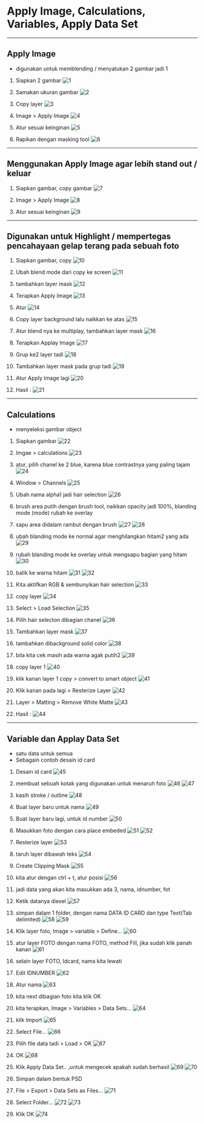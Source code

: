 # Apply Image, Calculations, Variables, Apply Data Set

---

## Apply Image

- digunakan untuk memblending / menyatukan 2 gambar jadi 1

1. Siapkan 2 gambar
![1](../assets/img/16/img1.webp)

2. Samakan ukuran gambar
![2](../assets/img/16/img2.webp)

3. Copy layer
![3](../assets/img/16/img3.webp)

4. Image > Apply Image
![4](../assets/img/16/img4.webp)

5. Atur sesuai keinginan
![5](../assets/img/16/img5.webp)

6. Rapikan dengan masking tool
![6](../assets/img/16/img6.webp)

---

## Menggunakan Apply Image agar lebih stand out / keluar

1. Siapkan gambar, copy gambar
![7](../assets/img/16/img7.webp)

2. Image > Apply Image
![8](../assets/img/16/img8.webp)

3. Atur sesuai keinginan
![9](../assets/img/16/img9.webp)

---

## Digunakan untuk Highlight / mempertegas pencahayaan gelap terang pada sebuah foto

1. Siapkan gambar, copy
![10](../assets/img/16/img10.webp)

2. Ubah blend mode dari copy ke screen
![11](../assets/img/16/img11.webp)

3. tambahkan layer mask
![12](../assets/img/16/img12.webp)

4. Terapkan Apply Image
![13](../assets/img/16/img13.webp)

5. Atur
![14](../assets/img/16/img14.webp)

6. Copy layer background lalu naikkan ke atas
![15](../assets/img/16/img15.webp)

7. Atur blend nya ke multiplay, tambahkan layer mask
![16](../assets/img/16/img16.webp)

8. Terapkan Applay Image
![17](../assets/img/16/img17.webp)

9. Grup ke2 layer tadi
![18](../assets/img/16/img18.webp)

10. Tambahkan layer mask pada grup tadi
![19](../assets/img/16/img19.webp)

11. Atur Apply Image lagi
![20](../assets/img/16/img20.webp)

12. Hasil :
![21](../assets/img/16/img21.webp)

---

## Calculations

- menyeleksi gambar object

1. Siapkan gambar
![22](../assets/img/16/img22.webp)

2. Imgae > calculations
![23](../assets/img/16/img23.webp)

3. atur, pilih chanel ke 2 blue, karena blue contrastnya yang paling tajam
![24](../assets/img/16/img24.webp)

4. Window > Channels
![25](../assets/img/16/img25.webp)

5. Ubah nama alpha1 jadi hair selection
![26](../assets/img/16/img26.webp)

6. brush area putih dengan brush tool, naikkan opacity jadi 100%, blanding mode (mode) rubah ke overlay
7. sapu area didalam rambut dengan brush
![27](../assets/img/16/img27.webp)
![28](../assets/img/16/img28.webp)

8. ubah blanding mode ke normal agar menghilangkan hitam2 yang ada
![29](../assets/img/16/img29.webp)

9. rubah blanding mode ke overlay untuk mengsapu bagian yang hitam
![30](../assets/img/16/img30.webp)

10. balik ke warna hitam
![31](../assets/img/16/img31.webp)
![32](../assets/img/16/img32.webp)

11. Kita aktifkan RGB & sembunyikan hair selection
![33](../assets/img/16/img33.webp)

12. copy layer
![34](../assets/img/16/img34.webp)

13. Select > Load Selection
![35](../assets/img/16/img35.webp)

14. Pilih hair selecton dibagian chanel
![36](../assets/img/16/img36.webp)

15. Tambahkan layer mask
![37](../assets/img/16/img37.webp)

16. tambahkan dibackground solid color
![38](../assets/img/16/img38.webp)

17. bila kita cek masih ada warna agak putih2
![39](../assets/img/16/img39.webp)

18. copy layer 1
![40](../assets/img/16/img40.webp)

19. klik kanan layer 1 copy > convert to smart object
![41](../assets/img/16/img41.webp)

20. Klik kanan pada lagi > Resterize Layer
![42](../assets/img/16/img42.webp)

21. Layer > Matting > Remove White Matte
![43](../assets/img/16/img43.webp)

22. Hasil :
![44](../assets/img/16/img44.webp)

---

## Variable dan Applay Data Set

- satu data untuk semua
- Sebagain contoh desain id card

1. Desain id card
![45](../assets/img/16/img45.webp)

2. membuat sebuah kotak yang digunakan untuk menaruh foto
![46](../assets/img/16/img46.webp)
![47](../assets/img/16/img47.webp)

3. kasih stroke / outline
![48](../assets/img/16/img48.webp)

4. Buat layer baru untuk nama
![49](../assets/img/16/img49.webp)

5. Buat layer baru lagi, untuk id number
![50](../assets/img/16/img50.webp)

6. Masukkan foto dengan cara place embeded
![51](../assets/img/16/img51.webp)
![52](../assets/img/16/img52.webp)

7. Resterize layer
![53](../assets/img/16/img53.webp)

8. taruh layer dibawah teks
![54](../assets/img/16/img54.webp)

9. Create Clipping Mask
![55](../assets/img/16/img55.webp)

10. kita atur dengan ctrl + t, atur posisi
![56](../assets/img/16/img56.webp)

11. jadi data yang akan kita masukkan ada 3, nama, idnumber, fot
12. Ketik datanya diexel
![57](../assets/img/16/img57.webp)

13. simpan dalam 1 folder, dengan nama DATA ID CARD dan type Text(Tab delimited)
![58](../assets/img/16/img58.webp)
![59](../assets/img/16/img59.webp)

14. Klik layer foto, Image > variable > Define...
![60](../assets/img/16/img60.webp)

15. atur layer FOTO dengan nama FOTO, method Fill, jika sudah klik panah kanan
![61](../assets/img/16/img61.webp)

16. selain layer FOTO, Idcard, nama kita lewati
17. Edit IDNUMBER
![62](../assets/img/16/img62.webp)

18. Atur nama
![63](../assets/img/16/img63.webp)

19. kita next dibagian foto kita klik OK
20. kita terapkan, Image > Variables > Data Sets...
![64](../assets/img/16/img64.webp)

21. klik Import
![65](../assets/img/16/img65.webp)

22. Select File...
![66](../assets/img/16/img66.webp)

23. Pilih file data tadi > Load > OK
![67](../assets/img/16/img67.webp)

24. OK
![68](../assets/img/16/img68.webp)

25. Klik Apply Data Set.. ,untuk mengecek apakah sudah berhasil
![69](../assets/img/16/img69.webp)
![70](../assets/img/16/img70.webp)

26. Simpan dalam bentuk PSD
27. File > Export > Data Sets as Files...
![71](../assets/img/16/img71.webp)

28. Select Folder...
![72](../assets/img/16/img72.webp)
![73](../assets/img/16/img73.webp)

29. Klik OK
![74](../assets/img/16/img74.webp)
